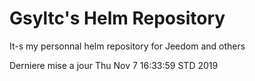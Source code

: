 # Gsyltc's Helm Repository

It-s my personnal helm repository for Jeedom and others

Derniere mise a jour Thu Nov  7 16:33:59 STD 2019
